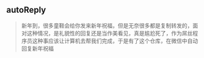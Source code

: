 ## autoReply

> 新年到，很多童鞋会给你发来新年祝福，但是无奈很多都是复制转发的，面对这种情况，是礼貌性的回复还是当作美看见，真是尴尬死了，作为屌丝程序员这种事应该让计算机去帮我们完成，于是有了这个仓库，在微信中自动回复新年祝福
